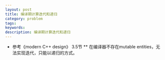 ```yaml
---
layout: post
title: 编译期计算迭代和递归
category: problem
tags: 
keywords: 
description: 编译期计算迭代和递归
---
```

* 参考《modern C++ design》 3.5节
** 在编译器不存在mutable entities，无法实现迭代，只能以递归的方式。